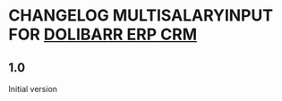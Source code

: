 # CHANGELOG MULTISALARYINPUT FOR [DOLIBARR ERP CRM](https://www.dolibarr.org)

## 1.0

Initial version
